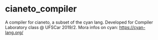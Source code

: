 # cianeto_compiler
A compiler for cianeto, a subset of the cyan lang. Developed for Compiler Laboratory class @ UFSCar 2019/2. Mora infos on cyan: https://cyan-lang.org/
